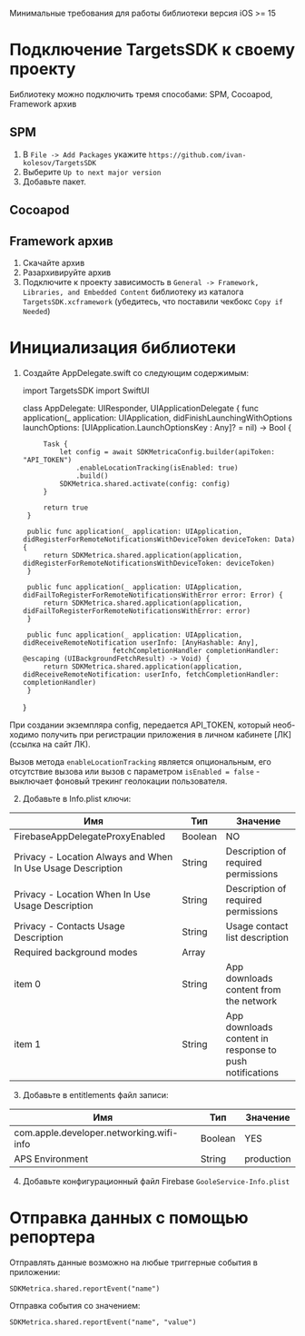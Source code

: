 Минимальные требования для работы библиотеки версия iOS >= 15

# Подключение TargetsSDK к своему проекту

Библиотеку можно подключить тремя способами: SPM, Cocoapod, Framework архив

## SPM
1. В `File -> Add Packages` укажите `https://github.com/ivan-kolesov/TargetsSDK`
2. Выберите `Up to next major version`
3. Добавьте пакет.

## Cocoapod

## Framework архив
1. Скачайте архив
2. Разархивируйте архив
3. Подключите к проекту зависимость в `General -> Framework, Libraries, and Embedded Content` библиотеку из каталога `TargetsSDK.xcframework` (убедитесь, что поставили чекбокс `Copy if Needed`)

# Инициализация библиотеки
1. Создайте AppDelegate.swift со следующим содержимым:


    import TargetsSDK
    import SwiftUI

    class AppDelegate: UIResponder, UIApplicationDelegate {
        func application(_ application: UIApplication,
                         didFinishLaunchingWithOptions launchOptions: [UIApplication.LaunchOptionsKey : Any]? = nil) -> Bool {
    
            Task {
                let config = await SDKMetricaConfig.builder(apiToken: "API_TOKEN")
                    .enableLocationTracking(isEnabled: true)
                    .build()
                SDKMetrica.shared.activate(config: config)
            }
            
            return true
        }
        
        public func application(_ application: UIApplication, didRegisterForRemoteNotificationsWithDeviceToken deviceToken: Data) {
            return SDKMetrica.shared.application(application, didRegisterForRemoteNotificationsWithDeviceToken: deviceToken)
        }
    
        public func application(_ application: UIApplication, didFailToRegisterForRemoteNotificationsWithError error: Error) {
            return SDKMetrica.shared.application(application, didFailToRegisterForRemoteNotificationsWithError: error)
        }
    
        public func application(_ application: UIApplication, didReceiveRemoteNotification userInfo: [AnyHashable: Any],
                             fetchCompletionHandler completionHandler: @escaping (UIBackgroundFetchResult) -> Void) {
            return SDKMetrica.shared.application(application, didReceiveRemoteNotification: userInfo, fetchCompletionHandler: completionHandler)
        }
    }

При создании экземпляра config, передается API_TOKEN, который необ-ходимо получить при регистрации приложения в личном кабинете [ЛК](ссылка на сайт ЛК).

Вызов метода `enableLocationTracking` является опциональным, его отсутствие вызова или вызов с параметром `isEnabled = false` - выключает фоновый трекинг геолокации пользователя.


2. Добавьте в Info.plist ключи:

| Имя                                                         | Тип     |Значение|
|-------------------------------------------------------------|---------|------------------------------------|
| FirebaseAppDelegateProxyEnabled                             | Boolean | NO                                 |
| Privacy - Location Always and When In Use Usage Description | String  | Description of required permissions |
| Privacy - Location When In Use Usage Description            | String  |Description of required permissions|
| Privacy - Contacts Usage Description                        | String  |Usage contact list description|
| Required background modes                                   | Array   |                                     |
| item 0                                                      | String  |App downloads content from the network|
| item 1                                                      | String  |App downloads content in response to push notifications|

3. Добавьте в entitlements файл записи:

|Имя|Тип|Значение|
|---|---|---|
|com.apple.developer.networking.wifi-info|Boolean|YES|
|APS Environment|String|production|

4. Добавьте конфигурационный файл Firebase `GooleService-Info.plist`

# Отправка данных с помощью репортера

Отправлять данные возможно на любые триггерные события в приложении:

    SDKMetrica.shared.reportEvent("name")

Отправка события со значением:
    
    SDKMetrica.shared.reportEvent("name", "value")

